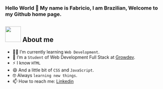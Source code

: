 ### Hello World 👋 My name is Fabricio, I am Brazilian, Welcome to my Github home page.

## <picture><img src = "https://github.com/7oSkaaa/7oSkaaa/blob/main/Images/about_me.gif?raw=true" width = 50px></picture> About me

- :student: I’m currently learning `Web Development`.
- :school: I’m a `Student` of Web Development Full Stack at <a href="https://growdev.com.br">Growdev</a>.
- ⚡ I know `HTML`
- 😄 And a little bit of `CSS` and `JavaScript`.
- :nerd_face: Always `learning new things`.
- 📫 How to reach me: <a href="https://www.linkedin.com/in/fabricio-vianna-b939211ba/">Linkedin</a>

